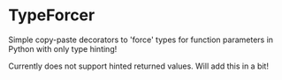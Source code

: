 # TypeForcer
Simple copy-paste decorators to 'force' types for function parameters in Python with only type hinting!

Currently does not support hinted returned values. Will add this in a bit!
